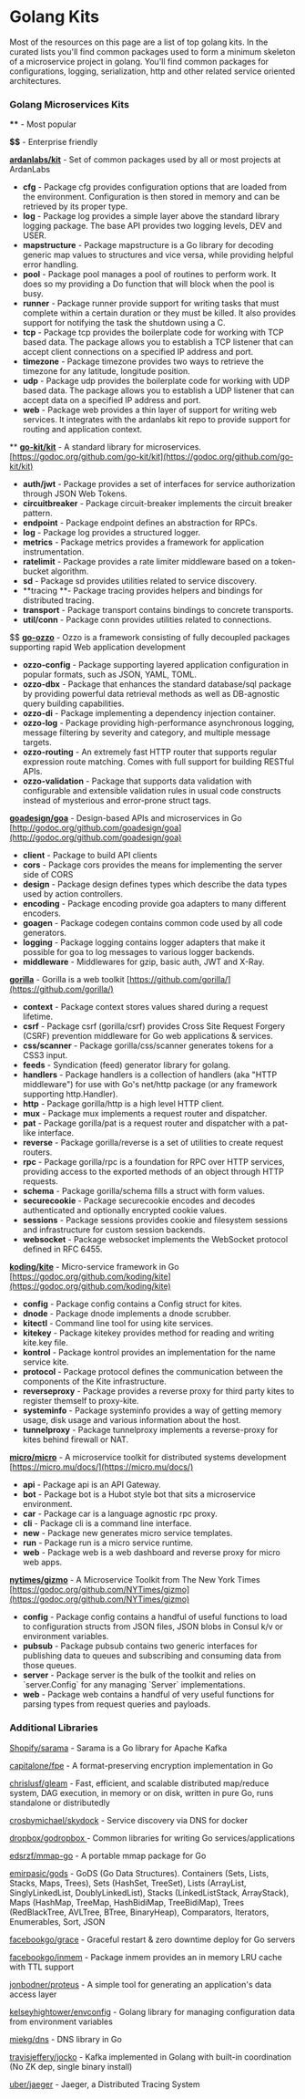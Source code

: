 # Golang Kits

Most of the resources on this page are a list of top golang kits.  In the curated lists you'll find common packages used to form a  minimum skeleton of a microservice project in golang.  You'll find common packages for configurations, logging, serialization, http and other related service oriented architectures.

### Golang Microservices Kits

**\*\*** - Most popular

**$$** - Enterprise friendly

[**ardanlabs/kit**](https://github.com/ardanlabs/kit) - Set of common packages used by all or most projects at ArdanLabs

* **cfg** - Package cfg provides configuration options that are loaded from the environment. Configuration is then stored in memory and can be retrieved by its proper type.
* **log** - Package log provides a simple layer above the standard library logging package. The base API provides two logging levels, DEV and USER.
* **mapstructure** - Package mapstructure is a Go library for decoding generic map values to structures and vice versa, while providing helpful error handling.
* **pool** - Package pool manages a pool of routines to perform work. It does so my providing a Do function that will block when the pool is busy.
* **runner** - Package runner provide support for writing tasks that must complete within a certain duration or they must be killed. It also provides support for notifying the task the shutdown using a C.
* **tcp** - Package tcp provides the boilerplate code for working with TCP based data. The package allows you to establish a TCP listener that can accept client connections on a specified IP address and port.
* **timezone** - Package timezone provides two ways to retrieve the timezone for any latitude, longitude position.
* **udp** - Package udp provides the boilerplate code for working with UDP based data. The package allows you to establish a UDP listener that can accept data on a specified IP address and port.
* **web** - Package web provides a thin layer of support for writing web services. It integrates with the ardanlabs kit repo to provide support for routing and application context.

\*\* [**go-kit/kit**](https://github.com/go-kit/kit) - A standard library for microservices. [https://godoc.org/github.com/go-kit/kit](https://godoc.org/github.com/go-kit/kit)

* **auth/jwt** - Package provides a set of interfaces for service authorization through JSON Web Tokens.
* **circuitbreaker** - Package circuit-breaker implements the circuit breaker pattern.
* **endpoint** - Package endpoint defines an abstraction for RPCs.
* **log** - Package log provides a structured logger.
* **metrics** - Package metrics provides a framework for application instrumentation.
* **ratelimit** - Package provides a rate limiter middleware based on a token-bucket algorithm.
* **sd** - Package sd provides utilities related to service discovery.
* **tracing **- Package tracing provides helpers and bindings for distributed tracing.
* **transport** - Package transport contains bindings to concrete transports.
* **util/conn** - Package conn provides utilities related to connections.

$$ [**go-ozzo**](https://github.com/go-ozzo) - Ozzo is a framework consisting of fully decoupled packages supporting rapid Web application development

* **ozzo-config** - Package supporting layered application configuration in popular formats, such as JSON, YAML, TOML.
* **ozzo-dbx** - Package that enhances the standard database/sql package by providing powerful data retrieval methods as well as DB-agnostic query building capabilities.
* **ozzo-di** - Package implementing a dependency injection container.
* **ozzo-log** - Package providing high-performance asynchronous logging, message filtering by severity and category, and multiple message targets.
* **ozzo-routing** - An extremely fast HTTP router that supports regular expression route matching. Comes with full support for building RESTful APIs.
* **ozzo-validation** - Package that supports data validation with configurable and extensible validation rules in usual code constructs instead of mysterious and error-prone struct tags.

[**goadesign/goa**](https://github.com/goadesign/goa) - Design-based APIs and microservices in Go [http://godoc.org/github.com/goadesign/goa](http://godoc.org/github.com/goadesign/goa)

* **client** - Package to build API clients
* **cors** - Package cors provides the means for implementing the server side of CORS
* **design** - Package design defines types which describe the data types used by action controllers.
* **encoding** - Package encoding provide goa adapters to many different encoders.
* **goagen** - Package codegen contains common code used by all code generators.
* **logging**    - Package logging contains logger adapters that make it possible for goa to log messages to various logger backends.
* **middleware** - Middlewares for gzip, basic auth, JWT and X-Ray.

[**gorilla**](http://www.gorillatoolkit.org/) - Gorilla is a web toolkit [https://github.com/gorilla/](https://github.com/gorilla/)

* **context** - Package context stores values shared during a request lifetime.
* **csrf** - Package csrf \(gorilla/csrf\) provides Cross Site Request Forgery \(CSRF\) prevention middleware for Go web applications & services.
* **css/scanner** - Package gorilla/css/scanner generates tokens for a CSS3 input.
* **feeds** - Syndication \(feed\) generator library for golang.
* **handlers** - Package handlers is a collection of handlers \(aka "HTTP middleware"\) for use with Go's net/http package \(or any framework supporting http.Handler\).
* **http** - Package gorilla/http is a high level HTTP client.
* **mux** - Package mux implements a request router and dispatcher.
* **pat** - Package gorilla/pat is a request router and dispatcher with a pat-like interface.
* **reverse**    - Package gorilla/reverse is a set of utilities to create request routers.
* **rpc** - Package gorilla/rpc is a foundation for RPC over HTTP services, providing access to the exported methods of an object through HTTP requests.
* **schema** - Package gorilla/schema fills a struct with form values.
* **securecookie** - Package securecookie encodes and decodes authenticated and optionally encrypted cookie values.
* **sessions** - Package sessions provides cookie and filesystem sessions and infrastructure for custom session backends.
* **websocket** - Package websocket implements the WebSocket protocol defined in RFC 6455.

[**koding/kite**](https://github.com/koding/kite) - Micro-service framework in Go [https://godoc.org/github.com/koding/kite](https://godoc.org/github.com/koding/kite)

* **config** - Package config contains a Config struct for kites.
* **dnode** - Package dnode implements a dnode scrubber.
* **kitectl**    - Command line tool for using kite services.
* **kitekey**    - Package kitekey provides method for reading and writing kite.key file.
* **kontrol**    - Package kontrol provides an implementation for the name service kite.
* **protocol** - Package protocol defines the communication between the components of the Kite infrastructure.
* **reverseproxy** - Package provides a reverse proxy for third party kites to register themself to proxy-kite.
* **systeminfo** - Package systeminfo provides a way of getting memory usage, disk usage and various information about the host.
* **tunnelproxy** - Package tunnelproxy implements a reverse-proxy for kites behind firewall or NAT.

[**micro/micro**](https://github.com/micro/micro) - A microservice toolkit for distributed systems development [https://micro.mu/docs/](https://micro.mu/docs/)

* **api** - Package api is an API Gateway.
* **bot** - Package bot is a Hubot style bot that sits a microservice environment.
* **car** - Package car is a language agnostic rpc proxy.
* **cli** - Package cli is a command line interface.
* **new** - Package new generates micro service templates.
* **run** - Package run is a micro service runtime.
* **web** - Package web is a web dashboard and reverse proxy for micro web apps.

[**nytimes/gizmo**](https://github.com/nytimes/gizmo) - A Microservice Toolkit from The New York Times [https://godoc.org/github.com/NYTimes/gizmo](https://godoc.org/github.com/NYTimes/gizmo)

* **config** - Package config contains a handful of useful functions to load to configuration structs from JSON files, JSON blobs in Consul k/v or environment variables.
* **pubsub** - Package pubsub contains two generic interfaces for publishing data to queues and subscribing and consuming data from those queues.
* **server** - Package server is the bulk of the toolkit and relies on \`server.Config\` for any managing \`Server\` implementations.
* **web** - Package web contains a handful of very useful functions for parsing types from request queries and payloads.

### Additional Libraries

[Shopify/sarama](https://github.com/Shopify/sarama) - Sarama is a Go library for Apache Kafka

[capitalone/fpe](https://github.com/capitalone/fpe) - A format-preserving encryption implementation in Go

[chrislusf/gleam](https://github.com/chrislusf/gleam) - Fast, efficient, and scalable distributed map/reduce system, DAG execution, in memory or on disk, written in pure Go, runs standalone or distributedly

[crosbymichael/skydock](https://github.com/crosbymichael/skydock) - Service discovery via DNS for docker

[dropbox/godropbox ](https://github.com/dropbox/godropbox)- Common libraries for writing Go services/applications

[edsrzf/mmap-go](https://github.com/edsrzf/mmap-go) - A portable mmap package for Go

[emirpasic/gods](https://github.com/emirpasic/gods) - GoDS \(Go Data Structures\). Containers \(Sets, Lists, Stacks, Maps, Trees\), Sets \(HashSet, TreeSet\), Lists \(ArrayList, SinglyLinkedList, DoublyLinkedList\), Stacks \(LinkedListStack, ArrayStack\), Maps \(HashMap, TreeMap, HashBidiMap, TreeBidiMap\), Trees \(RedBlackTree, AVLTree, BTree, BinaryHeap\), Comparators, Iterators, Enumerables, Sort, JSON

[facebookgo/grace](https://github.com/facebookgo/grace) - Graceful restart & zero downtime deploy for Go servers

[facebookgo/inmem](https://github.com/facebookgo/inmem) - Package inmem provides an in memory LRU cache with TTL support

[jonbodner/proteus](https://github.com/jonbodner/proteus) - A simple tool for generating an application's data access layer

[kelseyhightower/envconfig](https://github.com/kelseyhightower/envconfig) - Golang library for managing configuration data from environment variables

[miekg/dns](https://github.com/miekg/dns) - DNS library in Go

[travisjeffery/jocko](https://github.com/travisjeffery/jocko) - Kafka implemented in Golang with built-in coordination \(No ZK dep, single binary install\)

[uber/jaeger](https://github.com/uber/jaeger) - Jaeger, a Distributed Tracing System



